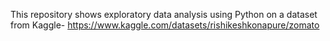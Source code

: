 This repository shows exploratory data analysis using Python on a dataset from Kaggle- https://www.kaggle.com/datasets/rishikeshkonapure/zomato
